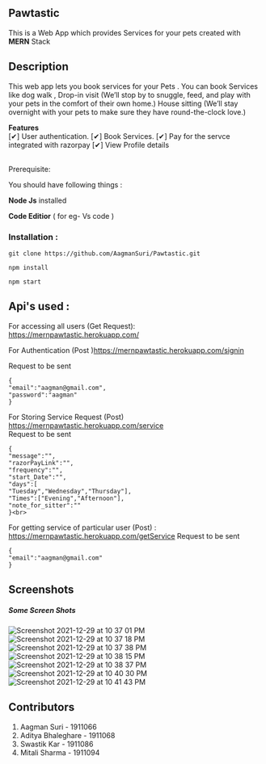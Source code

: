 ## Pawtastic 

This is a Web App which provides Services for your pets created with **MERN** Stack

## Description

This web app lets you book services for your Pets . You can book Services like dog walk , Drop-in visit
(We’ll stop by to snuggle, feed, and play with your pets in the comfort of their own home.) House sitting
(We’ll stay overnight with your pets to make sure they have round-the-clock love.)


**Features** <br>
 [✔] User authentication.
 [✔] Book Services.
 [✔] Pay for the servce integrated with razorpay
 [✔] View Profile details <br><br>

Prerequisite:

You should have following things : <br>

**Node Js** installed <br>

**Code Editior** ( for eg- Vs code )

### Installation :
 
```
git clone https://github.com/AagmanSuri/Pawtastic.git
```

```
npm install 
```

```
npm start
```

## Api's used : 

For accessing all users (Get Request):  https://mernpawtastic.herokuapp.com/

For Authentication (Post )https://mernpawtastic.herokuapp.com/signin<br>

Request to be sent 
```
{
"email":"aagman@gmail.com",
"password":"aagman"
}
```

For Storing Service Request (Post) https://mernpawtastic.herokuapp.com/service <br>
Request to be sent 
```
{
"message":"",
"razorPayLink":"",
"frequency":"",
"start_Date":"",
"days":[
"Tuesday","Wednesday","Thursday"],
"Times":["Evening","Afternoon"],
"note_for_sitter":""
}<br>
```
For getting service of particular user (Post) : https://mernpawtastic.herokuapp.com/getService
Request to be sent 
```
{
"email":"aagman@gmail.com"
}
```

## Screenshots

##### Some Screen Shots 

![Screenshot 2021-12-29 at 10 37 01 PM](https://user-images.githubusercontent.com/63902687/147686588-0805a1d7-58a8-4eb2-943c-ecd4275dbb9a.png)
![Screenshot 2021-12-29 at 10 37 18 PM](https://user-images.githubusercontent.com/63902687/147686613-93049313-c027-4955-94c2-67def98c6d2c.png)
![Screenshot 2021-12-29 at 10 37 38 PM](https://user-images.githubusercontent.com/63902687/147686636-dcfe2673-f59c-4539-a499-5290dde8b74f.png)
![Screenshot 2021-12-29 at 10 38 15 PM](https://user-images.githubusercontent.com/63902687/147686674-97b572ac-3b1e-4523-82eb-817d8e63a8aa.png)
![Screenshot 2021-12-29 at 10 38 37 PM](https://user-images.githubusercontent.com/63902687/147686701-db81c344-59c9-4e1e-b7dc-9308c49017e3.png)
![Screenshot 2021-12-29 at 10 40 30 PM](https://user-images.githubusercontent.com/63902687/147686836-7a4e7270-4618-4b7e-a643-183c77a6fe8f.png)
![Screenshot 2021-12-29 at 10 41 43 PM](https://user-images.githubusercontent.com/63902687/147686921-bd241838-5855-4c8b-89c9-ce1c39f53038.png)



## Contributors
1. Aagman Suri - 1911066
2. Aditya Bhaleghare - 1911068
3. Swastik Kar - 1911086
4. Mitali Sharma - 1911094

